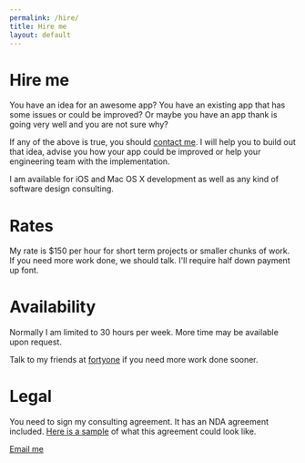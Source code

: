 ```yaml
---
permalink: /hire/
title: Hire me
layout: default
---
```


# Hire me

You have an idea for an awesome app? You have an existing app that has some issues or could be improved? Or maybe you have an app thank is going very well and you are not sure why?

If any of the above is true, you should [contact me](mailto:project@florianbuerger.com). I will help you to build out that idea, advise you how your app could be improved or help your engineering team with the implementation. 

I am available for iOS and Mac OS X development as well as any kind of software design consulting.

# Rates

My rate is $150 per hour for short term projects or smaller chunks of work. If you need more work done, we should talk. I'll require half down payment up font.

# Availability

Normally I am limited to 30 hours per week. More time may be available upon request.

Talk to my friends at [fortyone](http://fortyone.io) if you need more work done sooner.

# Legal

You need to sign my consulting agreement. It has an NDA agreement included. [Here is a sample](/share/sample-agreement.pdf) of what this agreement could look like.

<div class="call-to-action"><a href="mailto:hi@florianbuerger.com">Email me</a></div>
